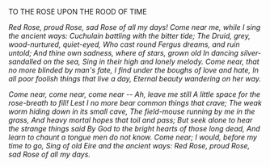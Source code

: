 TO THE ROSE UPON THE ROOD OF TIME

*Red Rose, proud Rose, sad Rose of all my days!*
*Come near me, while I sing the ancient ways:*
*Cuchulain battling with the bitter tide;*
*The Druid, grey, wood-nurtured, quiet-eyed,*
*Who cast round Fergus dreams, and ruin untold;*
*And thine own sadness, where of stars, grown old*
*In dancing silver-sandalled on the sea,*
*Sing in their high and lonely melody.*
*Come near, that no more blinded by man's fate,*
*I find under the boughs of love and hate,*
*In all poor foolish things that live a day,*
*Eternal beauty wandering on her way.*

*Come near, come near, come near -- Ah, leave me still*
*A little space for the rose-breath to fill!*
*Lest I no more bear common things that crave;*
*The weak worm hiding down in its small cave,*
*The field-mouse running by me in the grass,*
*And heavy mortal hopes that toil and pass;*
*But seek alone to hear the strange things said*
*By God to the bright hearts of those long dead,*
*And learn to chaunt a tongue men do not know.*
*Come near; I would, before my time to go,*
*Sing of old Eire and the ancient ways:*
*Red Rose, proud Rose, sad Rose of all my days.*

